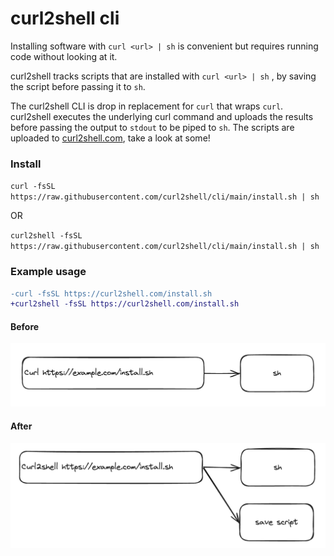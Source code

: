 # curl2shell cli

Installing software with `curl <url> | sh` is convenient but requires running code without looking at it.

curl2shell tracks scripts that are installed with `curl <url> | sh` , by saving the script before passing it to `sh`.

The curl2shell CLI is drop in replacement for `curl` that wraps `curl`. curl2shell executes the underlying curl command and uploads the results before passing the output to `stdout` to be piped to `sh`. The scripts are uploaded to [curl2shell.com](curl2shell.com), take a look at some!

### Install

`curl -fsSL https://raw.githubusercontent.com/curl2shell/cli/main/install.sh | sh`

OR

`curl2shell -fsSL https://raw.githubusercontent.com/curl2shell/cli/main/install.sh | sh`

### Example usage

```diff
-curl -fsSL https://curl2shell.com/install.sh
+curl2shell -fsSL https://curl2shell.com/install.sh
```

#### Before

![example before](./example_before.png)

#### After

![example after](./example_after.png)
